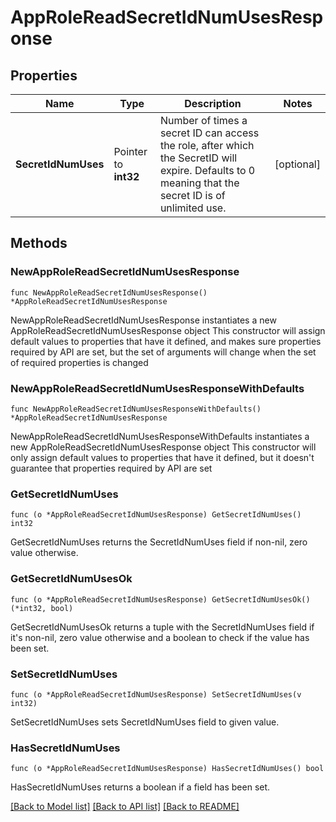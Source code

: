 # AppRoleReadSecretIdNumUsesResponse


## Properties

Name | Type | Description | Notes
------------ | ------------- | ------------- | -------------
**SecretIdNumUses** | Pointer to **int32** | Number of times a secret ID can access the role, after which the SecretID will expire. Defaults to 0 meaning that the secret ID is of unlimited use. | [optional] 



## Methods


### NewAppRoleReadSecretIdNumUsesResponse

`func NewAppRoleReadSecretIdNumUsesResponse() *AppRoleReadSecretIdNumUsesResponse`

NewAppRoleReadSecretIdNumUsesResponse instantiates a new AppRoleReadSecretIdNumUsesResponse object
This constructor will assign default values to properties that have it defined,
and makes sure properties required by API are set, but the set of arguments
will change when the set of required properties is changed

### NewAppRoleReadSecretIdNumUsesResponseWithDefaults

`func NewAppRoleReadSecretIdNumUsesResponseWithDefaults() *AppRoleReadSecretIdNumUsesResponse`

NewAppRoleReadSecretIdNumUsesResponseWithDefaults instantiates a new AppRoleReadSecretIdNumUsesResponse object
This constructor will only assign default values to properties that have it defined,
but it doesn't guarantee that properties required by API are set


### GetSecretIdNumUses

`func (o *AppRoleReadSecretIdNumUsesResponse) GetSecretIdNumUses() int32`

GetSecretIdNumUses returns the SecretIdNumUses field if non-nil, zero value otherwise.

### GetSecretIdNumUsesOk

`func (o *AppRoleReadSecretIdNumUsesResponse) GetSecretIdNumUsesOk() (*int32, bool)`

GetSecretIdNumUsesOk returns a tuple with the SecretIdNumUses field if it's non-nil, zero value otherwise
and a boolean to check if the value has been set.

### SetSecretIdNumUses

`func (o *AppRoleReadSecretIdNumUsesResponse) SetSecretIdNumUses(v int32)`

SetSecretIdNumUses sets SecretIdNumUses field to given value.


### HasSecretIdNumUses

`func (o *AppRoleReadSecretIdNumUsesResponse) HasSecretIdNumUses() bool`

HasSecretIdNumUses returns a boolean if a field has been set.









[[Back to Model list]](../README.md#documentation-for-models) [[Back to API list]](../README.md#documentation-for-api-endpoints) [[Back to README]](../README.md)


